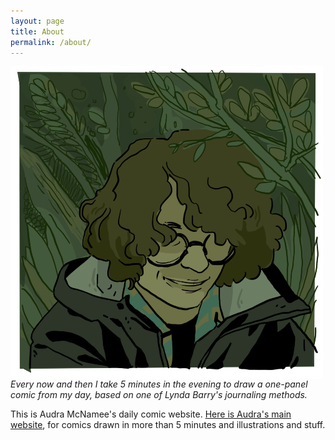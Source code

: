 ```yaml
---
layout: page
title: About
permalink: /about/
---
```

<img align="left" src="/assets/profile.png" alt="profile
picture">

_Every now and then I take 5 minutes in the evening to draw a one-panel comic from my day, based on one of Lynda Barry's journaling methods._

This is Audra McNamee's daily comic website. [Here is Audra's main website](https://audmcname.com), for comics drawn in more than 5 minutes and illustrations and stuff.
